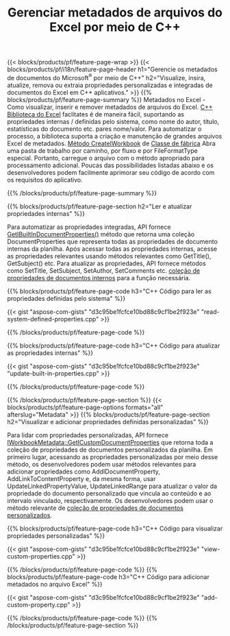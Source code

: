 ﻿---
title: Gerenciar metadados de arquivos do Excel por meio de C++
url: /pt/cpp/metadata/
description: Visualize, adicione, edite, remova ou extraia metadados de arquivos do Excel usando a biblioteca C++
---
{{< blocks/products/pf/feature-page-wrap >}}
{{< blocks/products/pf/i18n/feature-page-header h1="Gerencie os metadados de documentos do Microsoft<sup>&reg;</sup> por meio de C++" h2="Visualize, insira, atualize, remova ou extraia propriedades personalizadas e integradas de documentos do Excel em C++ aplicativos." >}}
{{% blocks/products/pf/feature-page-summary %}}
Metadados no Excel - Como visualizar, inserir e remover metadados de arquivos do Excel. [C++ Biblioteca do Excel](/cells/cpp/) faclitates é de maneira fácil, suportando as propriedades internas / definidas pelo sistema, como nome do autor, título, estatísticas do documento etc. pares nome/valor. Para automatizar o processo, a biblioteca suporta a criação e manutenção de grandes arquivos Excel de metadados. [Método CreateIWorkbook](https://reference.aspose.com/cells/cpp/class/aspose.cells.factory#a93f7282b976d2a001d44198dedaceee8) de [Classe de fábrica](https://reference.aspose.com/cells/cpp/class/aspose.cells.factory) Abra uma pasta de trabalho por caminho, por fluxo e por FileFormatType especial. Portanto, carregue o arquivo com o método apropriado para processamento adicional. Poucas das possibilidades listadas abaixo e os desenvolvedores podem facilmente aprimorar seu código de acordo com os requisitos do aplicativo. 
 
{{% /blocks/products/pf/feature-page-summary %}}

{{% blocks/products/pf/feature-page-section h2="Ler e atualizar propriedades internas" %}}

Para automatizar as propriedades integradas, API fornece [GetIBuiltInDocumentProperties()](https://reference.aspose.com/cells/cpp/class/aspose.cells.metadata.i_workbook_metadata) método que retorna uma coleção DocumentProperties que representa todas as propriedades de documento internas da planilha. Após acessar todas as propriedades internas, acesse as propriedades relevantes usando métodos relevantes como GetTitle(), GetSubject() etc. Para atualizar as propriedades, API fornece métodos como SetTitle, SetSubject, SetAuthor, SetComments etc. [coleção de propriedades de documentos internos](https://reference.aspose.com/cells/cpp/class/aspose.cells.properties.i_built_in_document_property_collection) para a função necessária.

{{% blocks/products/pf/feature-page-code h3="C++ Código para ler as propriedades definidas pelo sistema" %}}

{{< gist "aspose-com-gists" "d3c95be1fcfce10bd88c9cf1be2f923e" "read-system-defined-properties.cpp" >}}

{{% /blocks/products/pf/feature-page-code %}}

{{% blocks/products/pf/feature-page-code h3="C++ Código para atualizar as propriedades internas" %}}

{{< gist "aspose-com-gists" "d3c95be1fcfce10bd88c9cf1be2f923e" "update-built-in-properties.cpp" >}}

{{% /blocks/products/pf/feature-page-code %}}


{{% /blocks/products/pf/feature-page-section %}}
{{< blocks/products/pf/feature-page-options formats="all" afterslug="Metadata" >}}
{{% blocks/products/pf/feature-page-section h2="Visualizar e adicionar propriedades definidas personalizadas" %}}

Para lidar com propriedades personalizadas, API fornece [IWorkbookMetadata::GetICustomDocumentProperties](https://reference.aspose.com/cells/cpp/class/aspose.cells.metadata.i_workbook_metadata#a69f0226813ce18c03ebc13b8ca691e79) que retorna toda a coleção de propriedades de documentos personalizados da planilha. Em primeiro lugar, acessando as propriedades personalizadas por meio desse método, os desenvolvedores podem usar métodos relevantes para adicionar propriedades como AddIDocumentProperty, AddLinkToContentProperty e, da mesma forma, usar UpdateLinkedPropertyValue, UpdateLinkedRange para atualizar o valor da propriedade do documento personalizado que vincula ao conteúdo e ao intervalo vinculado, respectivamente. Os desenvolvedores podem usar o método relevante de [coleção de propriedades de documentos personalizados](https://reference.aspose.com/cells/cpp/class/aspose.cells.properties.i_custom_document_property_collection).

{{% blocks/products/pf/feature-page-code h3="C++ Código para visualizar propriedades personalizadas" %}}

{{< gist "aspose-com-gists" "d3c95be1fcfce10bd88c9cf1be2f923e" "view-custom-properties.cpp" >}}

{{% /blocks/products/pf/feature-page-code %}}
{{% blocks/products/pf/feature-page-code h3="C++ Código para adicionar metadados no arquivo Excel" %}}

{{< gist "aspose-com-gists" "d3c95be1fcfce10bd88c9cf1be2f923e" "add-custom-property.cpp" >}}

{{% /blocks/products/pf/feature-page-code %}}
{{% /blocks/products/pf/feature-page-section %}}